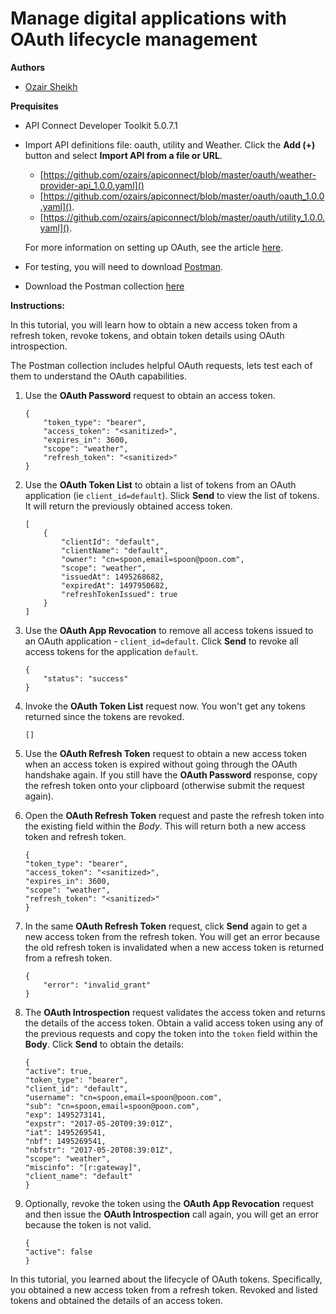 # Manage digital applications with OAuth lifecycle management

**Authors** 
* [Ozair Sheikh](https://github.com/ozairs)

**Prequisites**

* API Connect Developer Toolkit 5.0.7.1
* Import API definitions file: oauth, utility and Weather. Click the **Add (+)** button and select **Import API from a file or URL**. 
	* [https://github.com/ozairs/apiconnect/blob/master/oauth/weather-provider-api_1.0.0.yaml]() 
	* [https://github.com/ozairs/apiconnect/blob/master/oauth/oauth_1.0.0.yaml](). 
	* [https://github.com/ozairs/apiconnect/blob/master/oauth/utility_1.0.0.yaml](). 
	
	For more information on setting up OAuth, see the article [here](https://www.ibm.com/support/knowledgecenter/en/SSFS6T/com.ibm.apic.toolkit.doc/tutorial_apionprem_security_OAuth.html).
* For testing, you will need to download [Postman](https://www.getpostman.com/).
* Download the Postman collection [here](https://www.getpostman.com/collections/951c78382a60b7f7be67)

**Instructions:** 

In this tutorial, you will learn how to obtain a new access token from a refresh token, revoke tokens, and obtain token details using OAuth introspection.

The Postman collection includes helpful OAuth requests, lets test each of them to understand the OAuth capabilities.

1. Use the **OAuth Password** request to obtain an access token. 
	```
	{
		"token_type": "bearer",
		"access_token": "<sanitized>",
		"expires_in": 3600,
		"scope": "weather",
		"refresh_token": "<sanitized>"
	}
	```
2. Use the **OAuth Token List** to obtain a list of tokens from an OAuth application (ie `client_id=default`). Slick **Send** to view the list of tokens. It will return the previously obtained access token.
	```
	[
		{
			"clientId": "default",
			"clientName": "default",
			"owner": "cn=spoon,email=spoon@poon.com",
			"scope": "weather",
			"issuedAt": 1495268682,
			"expiredAt": 1497950682,
			"refreshTokenIssued": true
		}
	]
	```
3. Use the **OAuth App Revocation** to remove all access tokens issued to an OAuth application - `client_id=default`. Click **Send** to revoke all access tokens for the application `default`.
	```
	{
		"status": "success"
	}
	```
4. Invoke the **OAuth Token List** request now. You won't get any tokens returned since the tokens are revoked.
	```
	[]
	```
5. Use the **OAuth Refresh Token** request to obtain a new access token when an access token is expired without going through the OAuth handshake again. If you still have the  **OAuth Password** response, copy the refresh token onto your clipboard (otherwise submit the request again). 

6. Open the **OAuth Refresh Token** request and paste the refresh token into the existing field within the *Body*. This will return both a new access token and refresh token.
	```
	{
	"token_type": "bearer",
	"access_token": "<sanitized>",
	"expires_in": 3600,
	"scope": "weather",
	"refresh_token": "<sanitized>"
	}
	```
6. In the same **OAuth Refresh Token** request, click **Send** again to get a new access token from the refresh token. You will get an error because the old refresh token is invalidated when a new access token is returned from a refresh token.
	```
	{
		"error": "invalid_grant"
	}
	```
7. The **OAuth Introspection** request validates the access token and returns the details of the access token. Obtain a valid access token using any of the previous requests and copy the token into the `token` field within the **Body**. Click **Send** to obtain the details:
	```
	{
	"active": true,
	"token_type": "bearer",
	"client_id": "default",
	"username": "cn=spoon,email=spoon@poon.com",
	"sub": "cn=spoon,email=spoon@poon.com",
	"exp": 1495273141,
	"expstr": "2017-05-20T09:39:01Z",
	"iat": 1495269541,
	"nbf": 1495269541,
	"nbfstr": "2017-05-20T08:39:01Z",
	"scope": "weather",
	"miscinfo": "[r:gateway]",
	"client_name": "default"
	}
	```
8. Optionally, revoke the token using the **OAuth App Revocation** request and then issue the **OAuth Introspection** call again, you will get an error because the token is not valid.
	```
	{
	"active": false
	}
	```
	
In this tutorial, you learned about the lifecycle of OAuth tokens. Specifically, you obtained a new access token from a refresh token. Revoked and listed tokens and obtained the details of an access token.